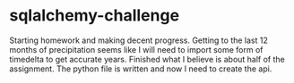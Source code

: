# sqlalchemy-challenge
Starting homework and making decent progress. Getting to the last 12 months of precipitation seems like I will need to import some form of timedelta to get accurate years. Finished what I believe is about half of the assignment. The python file is written and now I need to create the api.